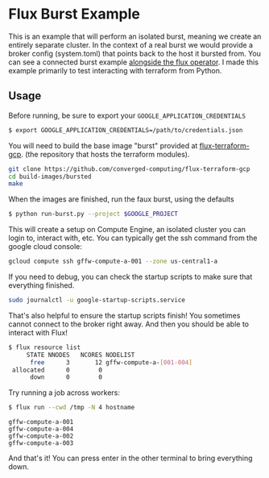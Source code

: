 # Flux Burst Example

This is an example that will perform an isolated burst, meaning we create an entirely
separate cluster. In the context of a real burst we would provide a broker config (system.toml) that points back
to the host it bursted from. You can see a connected burst example [alongside the flux operator](https://github.com/flux-framework/flux-operator/tree/main/examples/experimental/bursting/broker-compute-engine).
I made this example primarily to test interacting with terraform from Python.

## Usage

Before running, be sure to export your `GOOGLE_APPLICATION_CREDENTIALS`

```bash
$ export GOOGLE_APPLICATION_CREDENTIALS=/path/to/credentials.json
```

You will need to build the base image "burst" provided at
[flux-terraform-gcp](https://github.com/converged-computing/flux-terraform-gcp/tree/main/build-images/bursted).
(the repository that hosts the terraform modules).

```bash
git clone https://github.com/converged-computing/flux-terraform-gcp
cd build-images/bursted
make
```

When the images are finished, run the faux burst, using the defaults

```bash
$ python run-burst.py --project $GOOGLE_PROJECT
```

This will create a setup on Compute Engine, an isolated cluster you
can login to, interact with, etc. You can typically get the ssh command from
the google cloud console:

```bash
gcloud compute ssh gffw-compute-a-001 --zone us-central1-a
```

If you need to debug, you can check the startup scripts to make sure that everything finished.

```bash
sudo journalctl -u google-startup-scripts.service
```

That's also helpful to ensure the startup scripts finish! You sometimes cannot connect to the broker right away.
And then you should be able to interact with Flux!

```bash
$ flux resource list
     STATE NNODES   NCORES NODELIST
      free      3       12 gffw-compute-a-[001-004]
 allocated      0        0
      down      0        0
```

Try running a job across workers:

```bash
$ flux run --cwd /tmp -N 4 hostname
```
```
gffw-compute-a-001
gffw-compute-a-004
gffw-compute-a-002
gffw-compute-a-003
```

And that's it! You can press enter in the other terminal to bring everything down.
